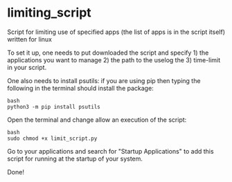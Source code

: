 # limiting_script
Script for limiting use of specified apps (the list of apps is in the script itself) written for linux

To set it up, one needs to put downloaded the script and specify 1) the applications you want to manage 2) the path to the uselog the 3) time-limit in your script.

One also needs to install psutils: if you are using pip then typing the following in the terminal should install the package:
```
bash
python3 -m pip install psutils
```


Open the terminal and change allow an execution of the script:

```
bash
sudo chmod +x limit_script.py

```

Go to your applications and search for "Startup Applications" to add this script for running at the startup of your system.

Done!



